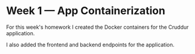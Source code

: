 # Week 1 — App Containerization

For this week's homework I created the Docker containers for the Cruddur application.

I also added the frontend and backend endpoints for the application.

